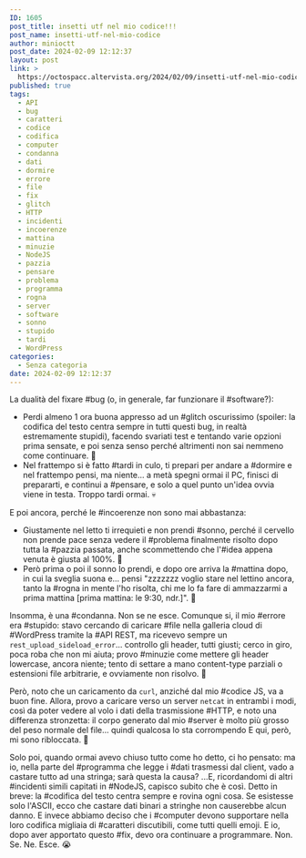 ```yaml
---
ID: 1605
post_title: insetti utf nel mio codice!!!
post_name: insetti-utf-nel-mio-codice
author: minioctt
post_date: 2024-02-09 12:12:37
layout: post
link: >
  https://octospacc.altervista.org/2024/02/09/insetti-utf-nel-mio-codice/
published: true
tags:
  - API
  - bug
  - caratteri
  - codice
  - codifica
  - computer
  - condanna
  - dati
  - dormire
  - errore
  - file
  - fix
  - glitch
  - HTTP
  - incidenti
  - incoerenze
  - mattina
  - minuzie
  - NodeJS
  - pazzia
  - pensare
  - problema
  - programma
  - rogna
  - server
  - software
  - sonno
  - stupido
  - tardi
  - WordPress
categories:
  - Senza categoria
date: 2024-02-09 12:12:37
---
```

<!-- wp:paragraph -->
<p>La dualità del fixare #bug (o, in generale, far funzionare il #software?):</p>
<!-- /wp:paragraph -->

<!-- wp:list -->
<ul><!-- wp:list-item -->
<li>Perdi almeno 1 ora buona appresso ad un #glitch oscurissimo (spoiler: la codifica del testo centra sempre in tutti questi bug, in realtà estremamente stupidi), facendo svariati test e tentando varie opzioni prima sensate, e poi senza senso perché altrimenti non sai nemmeno come continuare. 🤥️</li>
<!-- /wp:list-item -->

<!-- wp:list-item -->
<li>Nel frattempo si è fatto #tardi in culo, ti prepari per andare a #dormire e nel frattempo pensi, ma niente... a metà spegni ormai il PC, finisci di prepararti, e continui a #pensare, e solo a quel punto un'idea ovvia viene in testa. Troppo tardi ormai. 💀️</li>
<!-- /wp:list-item --></ul>
<!-- /wp:list -->

<!-- wp:paragraph -->
<p>E poi ancora, perché le #incoerenze non sono mai abbastanza:</p>
<!-- /wp:paragraph -->

<!-- wp:list -->
<ul><!-- wp:list-item -->
<li>Giustamente nel letto ti irrequieti e non prendi #sonno, perché il cervello non prende pace senza vedere il #problema finalmente risolto dopo tutta la #pazzia passata, anche scommettendo che l'#idea appena venuta è giusta al 100%. 🥴</li>
<!-- /wp:list-item -->

<!-- wp:list-item -->
<li>Però prima o poi il sonno lo prendi, e dopo ore arriva la #mattina dopo, in cui la sveglia suona e... pensi "zzzzzzz voglio stare nel lettino ancora, tanto la #rogna in mente l'ho risolta, chi me lo fa fare di ammazzarmi a prima mattina [prima mattina: le 9:30, ndr.]". 🥹</li>
<!-- /wp:list-item --></ul>
<!-- /wp:list -->

<!-- wp:paragraph -->
<p>Insomma, è una #condanna. Non se ne esce. Comunque si, il mio #errore era #stupido: stavo cercando di caricare #file nella galleria cloud di #WordPress tramite la #API REST, ma ricevevo sempre un <code>rest_upload_sideload_error</code>... controllo gli header, tutti giusti; cerco in giro, poca roba che non mi aiuta; provo #minuzie come mettere gli header lowercase, ancora niente; tento di settare a mano content-type parziali o estensioni file arbitrarie, e ovviamente non risolvo. 🤯️</p>
<!-- /wp:paragraph -->

<!-- wp:paragraph -->
<p>Però, noto che un caricamento da <code>curl</code>, anziché dal mio #codice JS, va a buon fine. Allora, provo a caricare verso un server <code>netcat</code> in entrambi i modi, così da poter vedere al volo i dati della trasmissione #HTTP, e noto una differenza stronzetta: il corpo generato dal mio #server è molto più grosso del peso normale del file... quindi qualcosa lo sta corrompendo E qui, però, mi sono ribloccata. 🤔️</p>
<!-- /wp:paragraph -->

<!-- wp:paragraph -->
<p>Solo poi, quando ormai avevo chiuso tutto come ho detto, ci ho pensato: ma io, nella parte del #programma che legge i #dati trasmessi dal client, vado a castare tutto ad una stringa; sarà questa la causa? ...E, ricordandomi di altri #incidenti simili capitati in #NodeJS, capisco subito che è così. Detto in breve: la #codifica del testo centra sempre e rovina ogni cosa. Se esistesse solo l'ASCII, ecco che castare dati binari a stringhe non causerebbe alcun danno. E invece abbiamo deciso che i #computer devono supportare nella loro codifica migliaia di #caratteri discutibili, come tutti quelli emoji. E io, dopo aver apportato questo #fix, devo ora continuare a programmare. Non. Se. Ne. Esce. 😭️</p>
<!-- /wp:paragraph -->